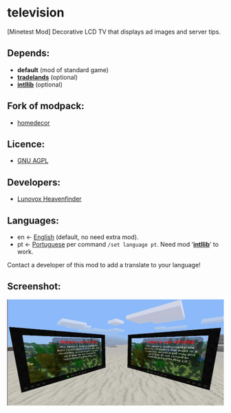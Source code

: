 # television

[Minetest Mod] Decorative LCD TV that displays ad images and server tips.

## Depends:
 * **default** (mod of standard game)
 * **[tradelands](https://github.com/Lunovox/tradelands)** (optional)
 * **[intllib](https://github.com/minetest-mods/intllib)** (optional)

## Fork of modpack: 
 * [homedecor](https://github.com/minetest-mods/homedecor_modpack)

## Licence: 
 * [GNU AGPL](https://github.com/Lunovox/television/blob/master/LICENSE)

## Developers:
 * [Lunovox Heavenfinder](https://libreplanet.org/wiki/User:Lunovox)

## Languages:
 * en ← [English](https://raw.githubusercontent.com/Lunovox/television/master/textures/television_screens_en.png) (default, no need extra mod).
 * pt ← [Portuguese](https://raw.githubusercontent.com/Lunovox/television/master/textures/television_screens_pt.png) per command ````/set language pt````. Need mod '**[intllib](https://github.com/minetest-mods/intllib)**' to work.

Contact a developer of this mod to add a translate to your language!
 
## Screenshot:
![](https://raw.githubusercontent.com/Lunovox/television/master/screenshot.png)
